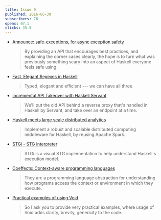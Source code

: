 ```yaml
---
title: Issue 9
published: 2016-06-30
subscribers: 76
opens: 67.1
clicks: 35.5
---
```


- [Announce: safe-exceptions, for async exception safety](https://www.fpcomplete.com/blog/2016/06/announce-safe-exceptions)

  > By providing an API that encourages best practices, and explaining the corner cases clearly, the hope is to turn what was previously something scary into an aspect of Haskell everyone feels safe using.

- [Fast, Elegant Regexes in Haskell](https://begriffs.com/posts/2016-06-27-fast-haskell-regexes.html)

  > Typed, elegant and efficient --- we can have all three.

- [Incremental API Takeover with Haskell Servant](http://www.parsonsmatt.org/2016/06/24/take_over_an_api_with_servant.html)

  > We'll put the old API behind a reverse proxy that's handled in Haskell by Servant, and take over an endpoint at a time.

- [Haskell meets large scale distributed analytics](http://blog.tweag.io/posts/2016-02-25-hello-sparkle.html)

  > Implement a robust and scalable distributed computing middleware for Haskell, by reusing Apache Spark.

- [STGi - STG interpreter](https://github.com/quchen/stgi/blob/ad42c7e676276f8551cc43ec082cf0c46c330882/README.md#readme)

  > STGi is a visual STG implementation to help understand Haskell's execution model.

- [Coeffects: Context-aware programming languages](http://tomasp.net/coeffects/)

  > They are a programming language abstraction for understanding how programs access the context or environment in which they execute.

- [Practical examples of using Void](http://stackoverflow.com/questions/38014339/practical-examples-of-using-void)

  > So I ask you to provide very practical examples, where usage of Void adds clarity, brevity, genericity to the code.
